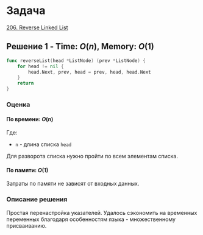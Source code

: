 # Задача

[206. Reverse Linked List](https://leetcode.com/problems/reverse-linked-list/)

## Решение 1 - Time: $O(n)$, Memory: $O(1)$

```go
func reverseList(head *ListNode) (prev *ListNode) {
    for head != nil {
        head.Next, prev, head = prev, head, head.Next
    }
    return
}
```

### Оценка 

#### По времени: $O(n)$
Где:
* `n` - длина списка `head`

Для разворота списка нужно пройти по всем элементам списка.

#### По памяти: $O(1)$
Затраты по памяти не зависят от входных данных. 

### Описание решения

Простая перенастройка указателей. Удалось сэкономить на временных переменных благодаря особенностям языка - множественному присваиванию.